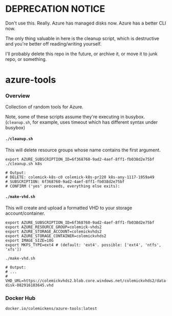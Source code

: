 # DEPRECATION NOTICE

Don't use this. Really. Azure has managed disks now. Azure has a better CLI now.

The only thing valuable in here is the cleanup script, which is destructive and you're better off reading/writing yourself. 

I'll probably  delete this repo in the future, or archive it, or move it to junk repo, or something.

# azure-tools

### Overview

Collection of random tools for Azure.

Note, some of these scripts assume they're executing in busybox. (`cleanup.sh`, for example, uses timeout which has different syntax under busybox)

#### `./cleanup.sh`

This will delete resource groups whose name contains the first argument.

```shell
export AZURE_SUBSCRIPTION_ID=6f368760-9ad2-4aef-8ff1-fb038d2e75bf
./cleanup.sh k8s

# Output:
# DELETE: colemick-k8s-c0 colemick-k8s-pr220 k8s-any-1117-1959a49
# SUBSCRIPTION: 6f368760-9ad2-4aef-8ff1-fb038d2e75bf
# CONFIRM ('yes' proceeds, everything else exits):
````

#### `./make-vhd.sh`

This will create and upload a formatted VHD to your storage account/container.

```shell
export AZURE_SUBSCRIPTION_ID=6f368760-9ad2-4aef-8ff1-fb038d2e75bf
export AZURE_RESOURCE_GROUP=colemick-vhds2
export AZURE_STORAGE_ACCOUNT=colemickvhds2
export AZURE_STORAGE_CONTAINER=colemickvhds2
export IMAGE_SIZE=10G
export MKFS_TYPE=ext4 # (default: 'ext4'. possible: ['ext4', 'ntfs', 'xfs'])

./make-vhd.sh

# Output:
# ...
# VHD_URL=https://colemickvhds2.blob.core.windows.net/colemickvhds2/data-disk-082916103645.vhd
```

### Docker Hub

`docker.io/colemickens/azure-tools:latest`
